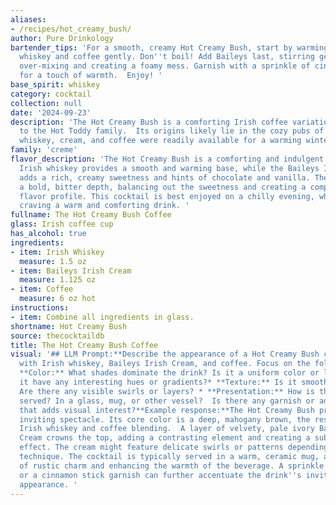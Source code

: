 ```yaml
---
aliases:
- /recipes/hot_creamy_bush/
author: Pure Drinkology
bartender_tips: 'For a smooth, creamy Hot Creamy Bush, start by warming your Irish
  whiskey and coffee gently. Don''t boil! Add Baileys last, stirring gently to avoid
  over-mixing and creating a foamy mess. Garnish with a sprinkle of cinnamon or nutmeg
  for a touch of warmth.  Enjoy! '
base_spirit: whiskey
category: cocktail
collection: null
date: '2024-09-23'
description: 'The Hot Creamy Bush is a comforting Irish coffee variation, belonging
  to the Hot Toddy family.  Its origins likely lie in the cozy pubs of Ireland, where
  whiskey, cream, and coffee were readily available for a warming winter drink. '
family: 'creme'
flavor_description: 'The Hot Creamy Bush is a comforting and indulgent cocktail. The
  Irish whiskey provides a smooth and warming base, while the Baileys Irish Cream
  adds a rich, creamy sweetness and hints of chocolate and vanilla. The coffee contributes
  a bold, bitter depth, balancing out the sweetness and creating a complex and satisfying
  flavor profile. This cocktail is best enjoyed on a chilly evening, when you''re
  craving a warm and comforting drink. '
fullname: The Hot Creamy Bush Coffee
glass: Irish coffee cup
has_alcohol: true
ingredients:
- item: Irish Whiskey
  measure: 1.5 oz
- item: Baileys Irish Cream
  measure: 1.125 oz
- item: Coffee
  measure: 6 oz hot
instructions:
- item: Combine all ingredients in glass.
shortname: Hot Creamy Bush
source: thecocktaildb
title: The Hot Creamy Bush Coffee
visual: '## LLM Prompt:**Describe the appearance of a Hot Creamy Bush cocktail, made
  with Irish whiskey, Baileys Irish Cream, and coffee. Focus on the following aspects:***
  **Color:** What shades dominate the drink? Is it a uniform color or layered? Does
  it have any interesting hues or gradients?* **Texture:** Is it smooth and creamy?
  Are there any visible swirls or layers? * **Presentation:** How is the drink typically
  served? In a glass, mug, or other vessel?  Is there any garnish or additional element
  that adds visual interest?**Example response:**The Hot Creamy Bush presents a rich,
  inviting spectacle. Its core color is a deep, mahogany brown, the result of the
  Irish whiskey and coffee blending.  A layer of velvety, pale ivory Baileys Irish
  Cream crowns the top, adding a contrasting element and creating a subtle, two-toned
  effect. The cream might feature delicate swirls or patterns depending on the mixing
  technique. The cocktail is typically served in a warm, ceramic mug, adding a touch
  of rustic charm and enhancing the warmth of the beverage. A sprinkle of cocoa powder
  or a cinnamon stick garnish can further accentuate the drink''s inviting aroma and
  appearance. '
---
```




